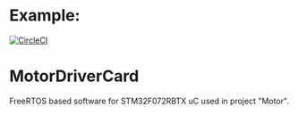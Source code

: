 # Example:
[![CircleCI](https://circleci.com/gh/circleci/circleci-docs.svg?style=svg)](https://app.circleci.com/pipelines/github/MacAndKaj/MotorDriverCard?branch=main)

# MotorDriverCard
FreeRTOS based software for STM32F072RBTX uC used in project "Motor".
